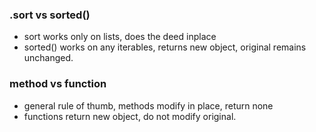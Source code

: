 ### .sort vs sorted()
- sort works only on lists, does the deed inplace
- sorted() works on any iterables, returns new object, original remains unchanged.

### method vs function
- general rule of thumb, methods modify in place, return none
- functions return new object, do not modify original.